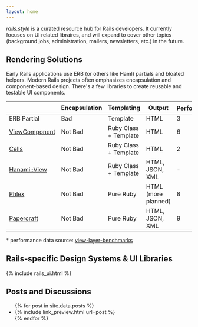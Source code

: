 ```yaml
---
layout: home
---
```


<style>
  {% include assets/main.css %}
</style>

_rails.style_ is a curated resource hub for Rails developers. It currently focuses on UI related libraires, and will expand to cover other topics (background jobs, administration, mailers, newsletters, etc.) in the future.

## Rendering Solutions

Early Rails applications use ERB (or others like Haml) partials and bloated helpers. Modern Rails projects often emphasizes encapsulation and component-based design. There's a few libraries to create reusable and testable UI components.

|                                                            | Encapsulation | **Templating**        | **Output**          | **Performance**<sup>*</sup> |
| ---------------------------------------------------------- | ------------- | --------------------- | ------------------- | --------------------------- |
| ERB Partial                                                | Bad           | Template              | HTML                | 3                           |
| [ViewComponent](https://viewcomponent.org/)                | Not Bad       | Ruby Class + Template | HTML                | 6                           |
| [Cells](https://github.com/trailblazer/cells)              | Not Bad       | Ruby Class + Template | HTML                | 2                           |
| [Hanami::View](https://github.com/hanami/view)             | Not Bad       | Ruby Class + Template | HTML, JSON, XML     | -                           |
| [Phlex](https://www.phlex.fun/)                            | Not Bad       | Pure Ruby             | HTML (more planned) | 8                           |
| [Papercraft](https://github.com/digital-fabric/papercraft) | Not Bad       | Pure Ruby             | HTML, JSON, XML     | 9                           |

\* performance data source: [view-layer-benchmarks](https://github.com/KonnorRogers/view-layer-benchmarks)

## Rails-specific Design Systems & UI Libraries

{% include rails_ui.html %}

## Posts and Discussions

<ul>
{% for post in site.data.posts %}
  <li>
    {% include link_preview.html url=post %}
  </li>
{% endfor %}
</ul>

<script defer src="/assets/main.js"></script>
<script defer src="https://unpkg.com/alpinejs-component@latest/dist/component.min.js"></script>
<script defer src="https://cdn.jsdelivr.net/npm/alpinejs@3.14.8/dist/cdn.min.js"></script>

<!-- TODO comments panel performance (cache?) -->
<!-- TODO git activity sparkline -->

